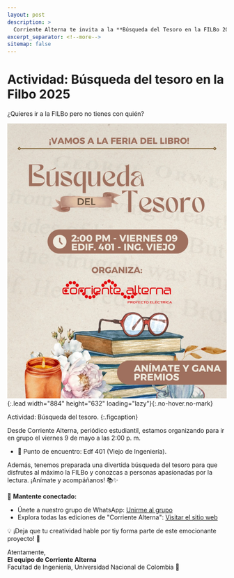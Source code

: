 ```yaml
---
layout: post
description: > 
  Corriente Alterna te invita a la **Búsqueda del Tesoro en la FILBo 2025**, una actividad grupal para disfrutar de la feria, conocer personas apasionadas por la lectura y vivir una experiencia divertida. Únete a esta aventura literaria y conecta con la comunidad. ¡Te esperamos! 📚✨
excerpt_separator: <!--more-->
sitemap: false
---
```


# Actividad: Búsqueda del tesoro en la Filbo 2025   
 
¿Quieres ir a la FILBo pero no tienes con quién?

![](/assets\img\publicaciones\imagen_filbo.jpeg){:.lead width="884" height="632" loading="lazy"}{:.no-hover.no-mark}

Actividad: Búsqueda del tesoro.
{:.figcaption} 

Desde Corriente Alterna, periódico estudiantil, estamos organizando para ir en grupo el viernes 9 de mayo a las 2:00 p. m.

- 📍 Punto de encuentro: Edf 401 (Viejo de Ingeniería).   

Además, tenemos preparada una divertida búsqueda del tesoro para que disfrutes al máximo la FILBo y conozcas a personas apasionadas por la lectura. ¡Anímate y acompáñanos! 📚✨

📢 **Mantente conectado:**  
- Únete a nuestro grupo de WhatsApp: [Unirme al grupo](https://chat.whatsapp.com/J5aQjFDKCzB4NenTcCpOD1 "Ir al grupo de WhatsApp")  
- Explora todas las ediciones de "Corriente Alterna": [Visitar el sitio web](https://corrientealterna.github.io/ "Ir al sitio web")  

💡 ¡Deja que tu creatividad hable por tiy forma parte de este emocionante proyecto! 🌟  

Atentamente,  
**El equipo de Corriente Alterna**  
Facultad de Ingeniería, Universidad Nacional de Colombia 🦉
